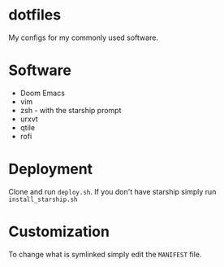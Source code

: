 # dotfiles #

My configs for my commonly used software.

# Software #

* Doom Emacs
* vim 
* zsh - with the starship prompt
* urxvt
* qtile
* rofi

# Deployment #

Clone and run `deploy.sh`.
If you don't have starship simply run `install_starship.sh`

# Customization #
To change what is symlinked simply edit the `MANIFEST` file.
